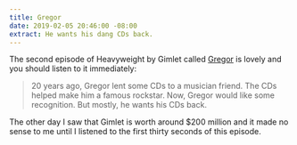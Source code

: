 ```yaml
---
title: Gregor
date: 2019-02-05 20:46:00 -08:00
extract: He wants his dang CDs back.
---
```


The second episode of Heavyweight by Gimlet called [Gregor](https://www.gimletmedia.com/heavyweight/2-gregor) is lovely and you should listen to it immediately:

> 20 years ago, Gregor lent some CDs to a musician friend. The CDs helped make him a famous rockstar. Now, Gregor would like some recognition. But mostly, he wants his CDs back.

The other day I saw that Gimlet is worth around $200 million and it made no sense to me until I listened to the first thirty seconds of this episode. 